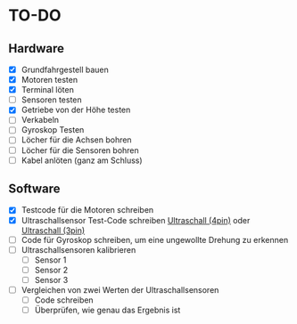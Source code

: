 # TO-DO

## Hardware

- [x] Grundfahrgestell bauen
- [x] Motoren testen
- [x] Terminal löten
- [ ] Sensoren testen
- [x] Getriebe von der Höhe testen
- [ ] Verkabeln
- [ ] Gyroskop Testen
- [ ] Löcher für die Achsen bohren
- [ ] Löcher für die Sensoren bohren
- [ ] Kabel anlöten (ganz am Schluss)

## Software

- [x] Testcode für die Motoren schreiben
- [x] Ultraschallsensor Test-Code schreiben [Ultraschall (4pin)](https://funduino.de/nr-10-entfernung-messen) oder [Ultraschall (3pin)](https://docs.arduino.cc/built-in-examples/sensors/Ping)
- [ ] Code für Gyroskop schreiben, um eine ungewollte Drehung zu erkennen
- [ ] Ultraschallsensoren kalibrieren
  - [ ] Sensor 1
  - [ ] Sensor 2
  - [ ] Sensor 3
- [ ] Vergleichen von zwei Werten der Ultraschallsensoren
  - [ ] Code schreiben
  - [ ] Überprüfen, wie genau das Ergebnis ist
